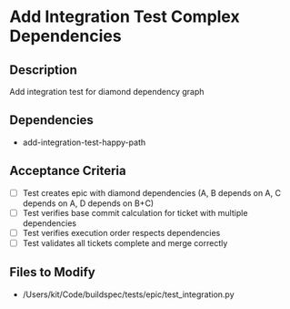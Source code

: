 # Add Integration Test Complex Dependencies

## Description
Add integration test for diamond dependency graph

## Dependencies
- add-integration-test-happy-path

## Acceptance Criteria
- [ ] Test creates epic with diamond dependencies (A, B depends on A, C depends on A, D depends on B+C)
- [ ] Test verifies base commit calculation for ticket with multiple dependencies
- [ ] Test verifies execution order respects dependencies
- [ ] Test validates all tickets complete and merge correctly

## Files to Modify
- /Users/kit/Code/buildspec/tests/epic/test_integration.py
